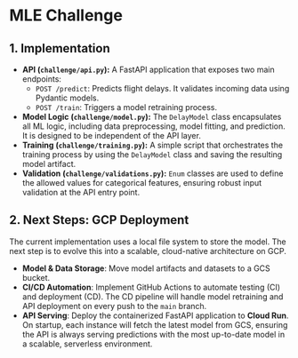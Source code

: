 # MLE Challenge


## 1. Implementation

-   **API (`challenge/api.py`):** A FastAPI application that exposes two main endpoints:
    -   `POST /predict`: Predicts flight delays. It validates incoming data using Pydantic models.
    -   `POST /train`: Triggers a model retraining process.
-   **Model Logic (`challenge/model.py`):** The `DelayModel` class encapsulates all ML logic, including data preprocessing, model fitting, and prediction. It is designed to be independent of the API layer.
-   **Training (`challenge/training.py`):** A simple script that orchestrates the training process by using the `DelayModel` class and saving the resulting model artifact.
-   **Validation (`challenge/validations.py`):** `Enum` classes are used to define the allowed values for categorical features, ensuring robust input validation at the API entry point.

## 2. Next Steps: GCP Deployment

The current implementation uses a local file system to store the model. The next step is to evolve this into a scalable, cloud-native architecture on GCP.

-   **Model & Data Storage**: Move model artifacts and datasets to a GCS bucket.
-   **CI/CD Automation**: Implement GitHub Actions to automate testing (CI) and deployment (CD). The CD pipeline will handle model retraining and API deployment on every push to the `main` branch.
-   **API Serving**: Deploy the containerized FastAPI application to **Cloud Run**. On startup, each instance will fetch the latest model from GCS, ensuring the API is always serving predictions with the most up-to-date model in a scalable, serverless environment.